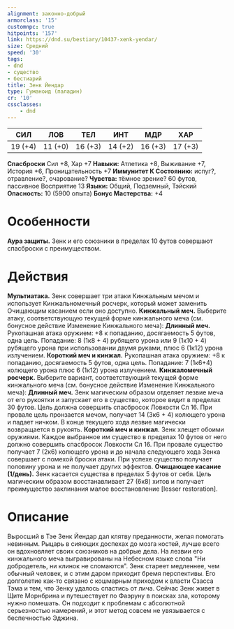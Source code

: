 ```yaml
---
alignment: законно-добрый
armorclass: '15'
customnpc: true
hitpoints: '157'
link: https://dnd.su/bestiary/10437-xenk-yendar/
size: Средний
speed: '30'
tags:
- dnd
- существо
- бестиарий
title: Зенк Йендар
type: Гуманоид (паладин)
cr: '10'
cssclasses:
    - dnd
---
```



| СИЛ | ЛОВ | ТЕЛ | ИНТ | МДР | ХАР |
|---|---|---|---|---|---|
| 19 (+4) | 11 (+0) | 16 (+3) | 14 (+2) | 16 (+3) | 17 (+3) |
**Спасброски** Сил +8, Хар +7
**Навыки:** Атлетика +8, Выживание +7, История +6, Проницательность +7
**Иммунитет К Состоянию:** испуг?, отравление?, очарование?
**Чувства:** тёмное зрение? 60 футов, пассивное Восприятие 13
**Языки:** Общий, Подземный, Тэйский
**Опасность:** 10 (5900 опыта)
**Бонус Мастерства:** +4


# Особенности
**Аура защиты.** Зенк и его союзники в пределах 10 футов совершают спасброски с преимуществом.


# Действия
**Мультиатака.** Зенк совершает три атаки Кинжальным мечом и использует Кинжальномечный росчерк, который может заменить Очищающим касанием если оно доступно.
**Кинжальный меч.** Выберите атаку, соответствующую текущей форме кинжального меча (см. бонусное действие Изменение Кинжального меча):
**Длинный меч.** Рукопашная атака оружием: +8 к попаданию, досягаемость 5 футов, одна цель. Попадание: 8 (1к8 + 4) рубящего урона или 9 (1к10 + 4) рубящего урона при использовании двумя руками, плюс 6 (1к12) урона излучением.
**Короткий меч и кинжал.** Рукопашная атака оружием: +8 к попаданию, досягаемость 5 футов, одна цель. Попадание: 7 (1к6+4) колющего урона плюс 6 (1к12) урона излучением.
**Кинжаломечный росчерк.** Выберите вариант, соответствующий текущей форме кинжального меча (см. бонусное действие Изменение Кинжального меча):
**Длинный меч.** Зенк магическим образом отделяет лезвие меча от его рукоятки и запускает его в существо, которое видит в пределах 30 футов. Цель должна совершить спасбросок Ловкости Сл 16. При провале цель пронзается мечом, получает 14 (3к6 + 4) колющего урона и падает ничком. В конце текущего хода лезвие магически возвращается в рукоять.
**Короткий меч и кинжал.** Зенк хлещет обоими оружиями. Каждое выбранное им существо в пределах 10 футов от него должно совершить спасбросок Ловкости Сл 16. При провале существо получает 7 (2к6) колющего урона и до начала следующего хода Зенка совершает с помехой броски атаки. При успехе существо получает половину урона и не получает других эффектов.
**Очищающее касание (1/день).** Зенк касается существа в пределах 5 футов от себя. Цель магическим образом восстанавливает 27 (6к8) хитов и получает преимущество заклинания малое восстановление [lesser restoration].


# Описание
Выросший в Тэе Зенк Йендар дал клятву преданноcти, желая помогать невинным. Рыцарь в сияющих доспехах до мозга костей, лучше всего он вдохновляет своих союзников на добрые дела. На лезвии его кинжального меча выгравированы на Небесном языке слова "Ни добродетель, ни клинок не сломаются". Зенк стареет медленнее, чем обычный человек, и с этим даром приходит бремя перспективы. Его долголетие как-то связано с кошмарным приходом к власти Сзасса Тэма и тем, что Зенку удалось спастись от лича. Сейчас Зенк живет в Щите Морнбрина и путешествует по Фаэруну в поисках зла, которому нужно помешать. Он подходит к проблемам с абсолютной серьезностью намерений, и этот метод совсем не увязывается с беспечностью Эджина.
